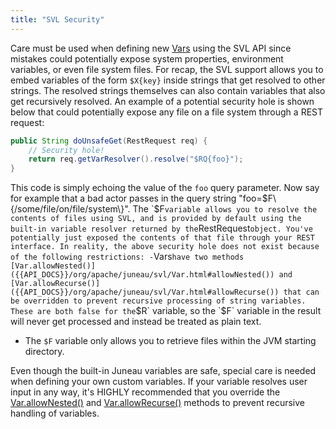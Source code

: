 ```yaml
---
title: "SVL Security"
---
```


Care must be used when defining new [Vars]({{API_DOCS}}/org/apache/juneau/svl/Var.html) using the SVL API since mistakes could potentially expose system properties, environment variables, or even file system files.
For recap, the SVL support allows you to embed variables of the form `$X{key}` inside strings that get resolved to other strings.
The resolved strings themselves can also contain variables that also get recursively resolved.
An example of a potential security hole is shown below that could potentially expose any file on a file system through a REST request:

```java
public String doUnsafeGet(RestRequest req) {
    // Security hole!
    return req.getVarResolver().resolve("$RQ{foo}");
}
```

This code is simply echoing the value of the `foo` query parameter.
Now say for example that a bad actor passes in the query string "foo=$F\{/some/file/on/file/system\}".
The `$F` variable allows you to resolve the contents of files using SVL, and is provided by default using the built-in variable resolver returned by the `RestRequest` object.
You've potentially just exposed the contents of that file through your REST interface.
In reality, the above security hole does not exist because of the following restrictions: - `Vars` have two methods [Var.allowNested()]({{API_DOCS}}/org/apache/juneau/svl/Var.html#allowNested()) and [Var.allowRecurse()]({{API_DOCS}}/org/apache/juneau/svl/Var.html#allowRecurse()) that can be overridden to prevent recursive processing of string variables.
These are both false for the `$R` variable, so the `$F` variable in the result will never get processed and instead be treated as plain text.

- The `$F` variable only allows you to retrieve files within the JVM starting directory.

Even though the built-in Juneau variables are safe, special care is needed when defining your own custom variables.
If your variable resolves user input in any way, it's HIGHLY recommended that you override the [Var.allowNested()]({{API_DOCS}}/org/apache/juneau/svl/Var.html#allowNested()) and [Var.allowRecurse()]({{API_DOCS}}/org/apache/juneau/svl/Var.html#allowRecurse()) methods to prevent recursive handling of variables.
